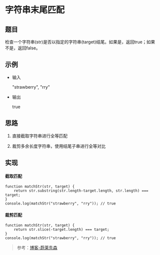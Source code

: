 <!--
 * @Description: 字符串末尾匹配
 * @Date: 2020-01-19 09:00:47
 * @LastEditors  : phoebus
 * @LastEditTime : 2020-01-19 09:28:00
 * @tags: 程序
 -->

# 字符串末尾匹配

## 题目

检查一个字符串(str)是否以指定的字符串(target)结尾。如果是，返回true；如果不是，返回false。

## 示例

* 输入

	"strawberry", "rry"

* 输出

	true

## 思路

1. 直接截取字符串进行全等匹配

2. 裁剪多余长度字符串，使用结尾子串进行全等对比

## 实现

#### 截取匹配

``` JS
function matchStr(str, target) {
	return str.substring(str.length-target.length, str.length) === target;
}
console.log(matchStr("strawberry", "rry"));	// true
```

#### 裁剪匹配

``` JS
function matchStr(str, target) {
	return str.slice(-target.length) === target;
}
console.log(matchStr("strawberry", "rry"));	// true
```

> 参考：[博客-蔚莱先森](https://blog.csdn.net/mr_javascript/article/details/79779598)
